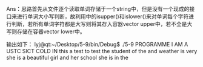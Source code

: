 Ans：思路首先从文件逐个读取单词存储于一个string中，但是没有一个现成的接口来进行单词大小写判断，故利用<cctype>中的isupper()和islower()来对单词每个字符进行判断，若所有单词字符都是大写则将其存入容器vector<string> upper中，若不全是大写则存储在容器vector<string> lower中。

输出如下：
lyj@qt:~/Desktop/5-9/bin/Debug$ ./5-9
PROGRAMME I AM A USTC SICT COLD IN
this a test to test the student of the and weather is very she is a beautiful girl and her school she is in the 
